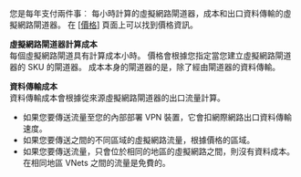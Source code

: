 您是每年支付兩件事︰ 每小時計算的虛擬網路閘道器，成本和出口資料傳輸的虛擬網路閘道器。 在 [[價格](https://azure.microsoft.com/pricing/details/vpn-gateway)] 頁面上可以找到價格資訊。

**虛擬網路閘道器計算成本**<br>每個虛擬網路閘道具有計算成本小時。 價格會根據您指定當您建立虛擬網路閘道器的 SKU 的閘道器。 成本本身的閘道器的是，除了經由閘道器的資料傳輸。

**資料傳輸成本**<br>資料傳輸成本會根據從來源虛擬網路閘道器的出口流量計算。

- 如果您要傳送流量至您的內部部署 VPN 裝置，它會扣網際網路出口資料傳輸速度。
- 如果您要傳送之間的不同區域的虛擬網路流量，根據價格的區域。
- 如果您要傳送流量，只會位於相同的地區的虛擬網路之間，則沒有資料成本。 在相同地區 VNets 之間的流量是免費的。